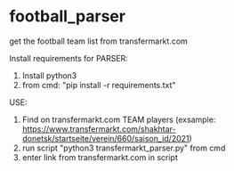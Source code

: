 # football_parser
get the football team list from transfermarkt.com



  
Install requirements for PARSER:

1. Install python3
2. from cmd: "pip install -r requirements.txt"

USE:
1. Find on transfermarkt.com TEAM players (exsample: https://www.transfermarkt.com/shakhtar-donetsk/startseite/verein/660/saison_id/2021)
2. run script "python3 transfermarkt_parser.py" from cmd
3. enter link from transfermarkt.com in script
